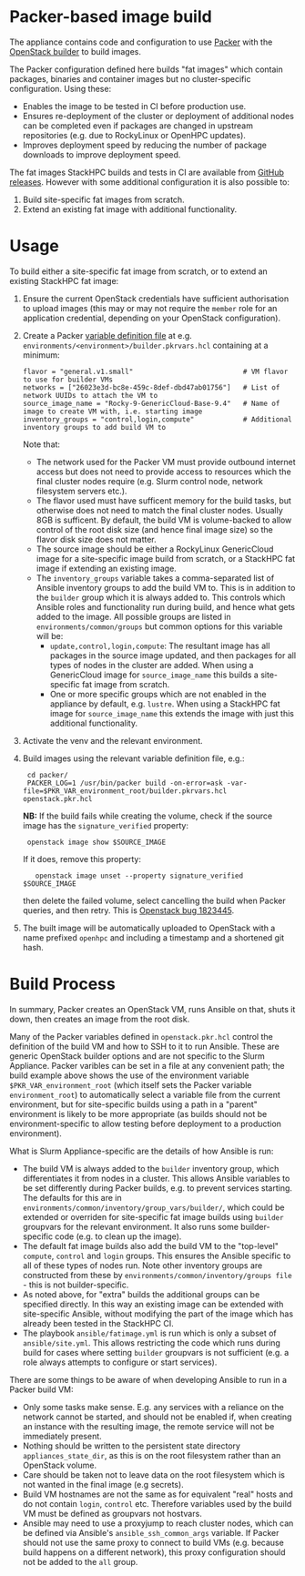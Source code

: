 # Packer-based image build

The appliance contains code and configuration to use [Packer](https://developer.hashicorp.com/packer) with the [OpenStack builder](https://www.packer.io/plugins/builders/openstack) to build images.

The Packer configuration defined here builds "fat images" which contain packages, binaries and container images but no cluster-specific configuration. Using these:
- Enables the image to be tested in CI before production use.
- Ensures re-deployment of the cluster or deployment of additional nodes can be completed even if packages are changed in upstream repositories (e.g. due to RockyLinux or OpenHPC updates).
- Improves deployment speed by reducing the number of package downloads to improve deployment speed.

The fat images StackHPC builds and tests in CI are available from [GitHub releases](https://github.com/stackhpc/ansible-slurm-appliance/releases). However with some additional configuration it is also possible to:
1. Build site-specific fat images from scratch.
2. Extend an existing fat image with additional functionality.


# Usage

To build either a site-specific fat image from scratch, or to extend an existing StackHPC fat image:

1. Ensure the current OpenStack credentials have sufficient authorisation to upload images (this may or may not require the `member` role for an application credential, depending on your OpenStack configuration).
2. Create a Packer [variable definition file](https://developer.hashicorp.com/packer/docs/templates/hcl_templates/variables#assigning-values-to-input-variables) at e.g. `environments/<environment>/builder.pkrvars.hcl` containing at a minimum:
  
    ```hcl
    flavor = "general.v1.small"                           # VM flavor to use for builder VMs
    networks = ["26023e3d-bc8e-459c-8def-dbd47ab01756"]   # List of network UUIDs to attach the VM to
    source_image_name = "Rocky-9-GenericCloud-Base-9.4"   # Name of image to create VM with, i.e. starting image
    inventory_groups = "control,login,compute"            # Additional inventory groups to add build VM to

    ```

    Note that:
    - The network used for the Packer VM must provide outbound internet access but does not need to provide access to resources which the final cluster nodes require (e.g. Slurm control node, network filesystem servers etc.).
    - The flavor used must have sufficent memory for the build tasks, but otherwise does not need to match the final cluster nodes. Usually 8GB is sufficent. By default, the build VM is volume-backed to allow control of the root disk size (and hence final image size) so the flavor disk size does not matter.
    - The source image should be either a RockyLinux GenericCloud image for a site-specific image build from scratch, or a StackHPC fat image if extending an existing image.
    - The `inventory_groups` variable takes a comma-separated list of Ansible inventory groups to add the build VM to. This is in addition to the `builder` group which it is always added to. This controls which Ansible roles and functionality run during build, and hence what gets added to the image. All possible groups are listed in `environments/common/groups` but common options for this variable will be:
      - `update,control,login,compute`: The resultant image has all packages in the source image updated, and then packages for all types of nodes in the cluster are added. When using a GenericCloud image for `source_image_name` this builds a site-specific fat image from scratch.
      - One or more specific groups which are not enabled in the appliance by default, e.g. `lustre`. When using a StackHPC fat image for `source_image_name` this extends the image with just this additional functionality.

3. Activate the venv and the relevant environment.

4. Build images using the relevant variable definition file, e.g.:

        cd packer/
        PACKER_LOG=1 /usr/bin/packer build -on-error=ask -var-file=$PKR_VAR_environment_root/builder.pkrvars.hcl openstack.pkr.hcl

    **NB:** If the build fails while creating the volume, check if the source image has the `signature_verified` property:

        openstack image show $SOURCE_IMAGE

      If it does, remove this property:

          openstack image unset --property signature_verified $SOURCE_IMAGE

      then delete the failed volume, select cancelling the build when Packer queries, and then retry. This is [Openstack bug 1823445](https://bugs.launchpad.net/cinder/+bug/1823445).

5. The built image will be automatically uploaded to OpenStack with a name prefixed `openhpc` and including a timestamp and a shortened git hash.

# Build Process

In summary, Packer creates an OpenStack VM, runs Ansible on that, shuts it down, then creates an image from the root disk.

Many of the Packer variables defined in `openstack.pkr.hcl` control the definition of the build VM and how to SSH to it to run Ansible. These are generic OpenStack builder options
and are not specific to the Slurm Appliance. Packer varibles can be set in a file at any convenient path; the build example above
shows the use of the environment variable `$PKR_VAR_environment_root` (which itself sets the Packer variable
`environment_root`) to automatically select a variable file from the current environment, but for site-specific builds
using a path in a "parent" environment is likely to be more appropriate (as builds should not be environment-specific to allow testing before deployment to a production environment).

What is Slurm Appliance-specific are the details of how Ansible is run:
- The build VM is always added to the `builder` inventory group, which differentiates it from nodes in a cluster. This allows
  Ansible variables to be set differently during Packer builds, e.g. to prevent services starting. The defaults for this are in `environments/common/inventory/group_vars/builder/`, which could be extended or overriden for site-specific fat image builds using `builder` groupvars for the relevant environment. It also runs some builder-specific code (e.g. to clean up the image).
- The default fat image builds also add the build VM to the "top-level" `compute`, `control` and `login` groups. This ensures
  the Ansible specific to all of these types of nodes run. Note other inventory groups are constructed from these by `environments/common/inventory/groups file` - this is not builder-specific.
- As noted above, for "extra" builds the additional groups can be specified directly. In this way an existing image can be extended with site-specific Ansible, without modifying the
  part of the image which has already been tested in the StackHPC CI.
- The playbook `ansible/fatimage.yml` is run which is only a subset of `ansible/site.yml`. This allows restricting the code which runs during build for cases where setting `builder`
  groupvars is not sufficient (e.g. a role always attempts to configure or start services).

There are some things to be aware of when developing Ansible to run in a Packer build VM:
  - Only some tasks make sense. E.g. any services with a reliance on the network cannot be started, and should not be enabled if, when creating an instance with the resulting image, the remote service will not be immediately present.
  - Nothing should be written to the persistent state directory `appliances_state_dir`, as this is on the root filesystem rather than an OpenStack volume.
  - Care should be taken not to leave data on the root filesystem which is not wanted in the final image (e.g secrets).
  - Build VM hostnames are not the same as for equivalent "real" hosts and do not contain `login`, `control` etc. Therefore variables used by the build VM must be defined as groupvars not hostvars.
  - Ansible may need to use a proxyjump to reach cluster nodes, which can be defined via Ansible's `ansible_ssh_common_args` variable. If Packer should not use the same proxy
    to connect to build VMs (e.g. because build happens on a different network), this proxy configuration should not be added to the `all` group.
